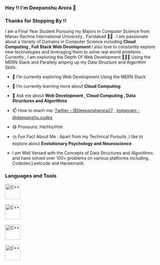 ### Hey !! I'm Deepanshu Arora 👋

### Thanks for Stopping By !!

I am a Final Year Student Pursuing my Majors in Computer Science from Manav Rachna International University , Faridabad 👨‍🎓 . I am passionate about a Variety of Domains in Computer Science including **Cloud Computing , Full Stack Web Development** I also love to constantly explore new technologies and leveraging them to solve real world problems . Currently , I am exploring the Depth Of Web Development 👨🏻‍💻 Using the MERN Stack and Parallely amping up my Data Structure and Algorithm Skills. 

- 🔭 I’m currently exploring Web Development Using the MERN Stack 

- 🌱 I’m currently learning more about **Cloud Computing**

- 💬 Ask me about **Web Development , Cloud Computing , Data Structures and Algorithms**
- 📫 How to reach me: [Twitter - @Deepansharora27](https://twitter.com/deepansharora27) , [Instagram - @deepanshu.codes](https://www.instagram.com/deepanshu.codes/)


- 😄 Pronouns: He/His/Him
- ⛈️ Fun Fact About Me : Apart from my Technical Pursuits ,I like to explore about **Evolutionary Psychology and Neuroscience**

- I am Well Versed with the Concepts of Data Structures and Algorithms and have solved over 100+ problems on various platforms including. Codezen,Leetcode and Hackerrank.

### Languages and Tools

<img
  src="https://img.favpng.com/13/14/25/the-c-programming-language-png-favpng-x2FKZ86GuA0YStdCDY8nQU5Z4.jpg"
  alt="C++"
  height="50"
  width="50"
/> &nbsp;

<img
  src="https://img.favpng.com/16/8/1/node-js-javascript-express-js-runtime-system-chrome-v8-png-favpng-023AE8evTHhFc9vyfYhF0ikdj.jpg"
  alt="C++"
  height="50"
  width="50"
/> &nbsp;

<img
  src="https://img.favpng.com/3/14/20/react-javascript-library-angularjs-web-application-png-favpng-8LUN3ddsGLnKnYPNEmHCGBggU.jpg"
  alt="C++"
  height="50"
  width="50"
/> &nbsp; 

<img
  src="https://img.favpng.com/4/0/25/python-logo-clojure-javascript-png-favpng-nCzz7E30hyikMZdgnLrBgf1GV.jpg"
  alt="C++"
  height="50"
  width="50"
/> &nbsp;











